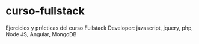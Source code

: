 # curso-fullstack
Ejercicios y prácticas del curso Fullstack Developer: javascript, jquery, php, Node JS, Angular, MongoDB
